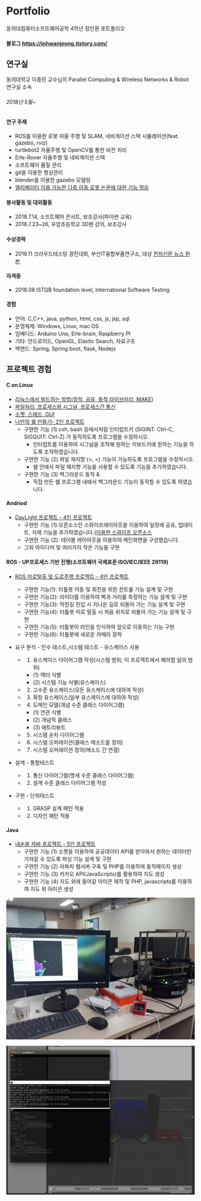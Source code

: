 # Portfolio
동의대컴퓨터소프트웨어공학 4학년 정인환 포트폴리오

#### 블로그 https://inhwanjeong.tistory.com/

## 연구실

동의대학교 이종민 교수님의 Parallel Computing & Wireless Networks & Robot 연구실 소속


###### 2018년 5월~ 

#### 연구 주제
- ROS를 이용한 로봇 자율 주행 및 SLAM, 네비게이션 스택 시뮬레이션(feat. gazebo, rviz)
- turtlebot2 자율주행 및 OpenCV를 통한 비전 처리
- Erle-Rover 자율주행 및 네비게이션 스택
- 소프트웨어 품질 관리
- git을 이용한 형상관리
- blender를 이용한 gazebo 모델링
- [엘리베이터 이용 가능한 다층 이동 로봇 논문에 대한 기능 학습](http://www.riss.kr/search/detail/DetailView.do?p_mat_type=be54d9b8bc7cdb09&control_no=c070c6e21caaba51ffe0bdc3ef48d419)

#### 봉사활동 및 대외활동
- 2018.7.14, 소프트웨어 콘서트, 보조강사(파이썬 교육)
- 2018.7.23~26, 우암초등학교 3D펜 강의, 보조강사

#### 수상경력
- 2019.11 크라우드테스팅 경진대회, 부산IT융합부품연구소, 대상 [전자신문 뉴스 원본](https://www.etnews.com/20191115000335)

#### 자격증
- 2018.08	ISTQB foundation level, International Software Testing

#### 경험
- 언어: C,C++, java, python, html, css, js, jsp, sql
- 운영체제: Windows, Linux, mac OS
- 임베디드: Arduino Uno, Erle-brain, Raspberry PI
- 기타: 안드로이드, OpenGL, Elastic Search, 자료구조 
- 백엔드: Spring, Spring boot, flask, Nodejs

## 프로젝트 경험

#### C on Linux
- [리눅스에서 빌드하는 방법(정적, 공유, 동적 라이브러리, MAKE)](https://github.com/InhwanJeong/lab2)
- [파일처리, 프로세스와 시그널, 프로세스간 통신](https://github.com/InhwanJeong/lab3)
- [소켓, 스레드, GUI](https://github.com/InhwanJeong/lab4)
- [나만의 쉘 만들기- 2인 프로젝트](https://github.com/InhwanJeong/Shell-Program)
  - 구현한 기능 (1) csh, bash 등에서처럼 인터럽트키 (SIGINT: Ctrl-C, SIGQUIT: Ctrl-Z) 가 동작하도록 프로그램을 수정하시오.
    - 인터럽트를 이용하여 시그널을 조작해 원하는 키보드키에 원하는 기능을 하도록 조작하였습니다.
  - 구현한 기능 (2) 파일 재지향 (>, <) 기능이 가능하도록 프로그램을 수정하시오.
    - 쉘 안에서 파일 재지향 기능을 사용할 수 있도록 기능을 추가하였습니다.
  - 구현한 기능 (3) 백그라운드 동작 &
    - 직접 만든 쉘 프로그램 내에서 백그라운드 기능이 동작할 수 있도록 하였습니다.
 
#### Andriod
- [DayLight 프로젝트 - 4인 프로젝트](https://github.com/InhwanJeong/DayLight)
  - 구현한 기능 (1):오픈소스인 스와이프레이아웃을 이용하여 일정에 공유, 업데이트, 삭제 기능을 추가하였습니다.([이용한 스와이프 오픈소스](https://github.com/chthai64/SwipeRevealLayout)
  - 구현한 기능 (2): 테이블 레이아웃을 이용하여 메인화면을 구성했습니다.
  - 그외 아이디어 및 여러가지 작은 기능들 구현
 
#### ROS - UP프로세스 기반 진행(소프트웨어 국제표준 ISO/IEC/IEEE 29119)
- [ROS 미로탈출 및 도로주행 프로젝트 - 4인 프로젝트](https://github.com/InhwanJeong/Ros-project)
  - 구현한 기능(1): 터틀봇 이동 및 회전을 위한 컨트롤 기능 설계 및 구현
  - 구현한 기능(2): 라이더를 이용하여 벽과 거리를 측정하는 기능 설계 및 구현
  - 구현한 기능(3): 막힌길 진입 시 지나온 길로 되돌아 가는 기능 설계 및 구현
  - 구현한 기능(4): 터틀봇 미로 탈출 시 처음 위치로 되돌아 가는 기능 설계 및 구현
  - 구현한 기능(5): 터틀봇이 라인을 인식하여 앞으로 이동하는 기능 구현
  - 구현한 기능(6): 터틀봇에 새로운 카메라 장착
  
- 요구 분석 - 인수 테스트,시스템 테스트 - 유스케이스 사용
  - 1. 유스케이스 다이어그램 작성(시스템 범위; 이 프로젝트에서 해야할 일의 범위)
    - (1) 액터 식별
    - (2) 시스템 기능 식별(유스케이스)
  - 2. 고수준 유스케이스(모든 유스케이스에 대하여 작성)
  - 3. 확장 유스케이스(일부 유스케이스에 대하여 작성)
  - 4. 도메인 모델(개념 수준 클래스 다이어그램)
    - (1) 연관 식별
    - (2) 개념적 클래스
    - (3) 애트리뷰트
  - 5. 시스템 순차 다이어그램
  - 6. 시스템 오퍼레이션(클래스 메소드를 정의)
  - 7. 시스템 오퍼레이션 정의(메소드 간 연결)
- 설계 - 통합테스트
  - 1. 통신 다이어그램(명세 수준 클래스 다이어그램)
  - 2. 설계 수준 클래스 다이어그램 작성
- 구현 - 단위테스트
  - 1. GRASP 설계 패턴 적용
  - 2. 디자인 패턴 적용
  
#### Java
- [내손을 자바 프로젝트 - 5인 프로젝트](https://github.com/InhwanJeong/Take_my_hand)
  - 구현한 기능 (1) 소켓을 이용하여 공공데이터 API를 받아와서 원하는 데이터만 가져갈 수 있도록 파싱 기능 설계 및 구현
  - 구현한 기능 (2) 아파치 웹서버 구축 및 PHP를 이용하여 동적페이지 생성
  - 구현한 기능 (3) 카카오 API(JavaScripts)를 활용하여 지도 생성
  - 구현한 기능 (4) 지도 위에 들어갈 아이콘 제작 및 PHP, javascripts를 이용하여 지도 위 아이콘 생성



![./turtlebot2.jpg](./turtlebot2.jpg)

![./joint_state_publisher.gif](./joint_state_publisher.gif)
